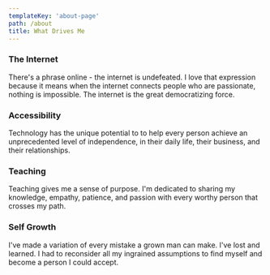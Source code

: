 ```yaml
---
templateKey: 'about-page'
path: /about
title: What Drives Me
---
```

### The Internet
There's a phrase online - the internet is undefeated. I love that expression because it means when the internet connects people who are passionate, nothing is impossible. The internet is the great democratizing force. 

### Accessibility
Technology has the unique potential to to help every person achieve an unprecedented level of independence, in their daily life, their business, and their relationships. 

### Teaching
Teaching gives me a sense of purpose. I'm dedicated to sharing my knowledge, empathy, patience, and passion with every worthy person that crosses my path.

### Self Growth
I've made a variation of every mistake a grown man can make.  I've lost and learned. I had to reconsider all my ingrained assumptions to find myself and become a person I could accept. 

